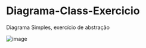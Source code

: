 # Diagrama-Class-Exercicio
Diagrama Simples, exercício de abstração


![image](https://github.com/BrunoAlcantaraGit/Diagrama-Class-Exercicio/assets/120646838/c01d0987-5123-4671-b0b6-c5b864ea53c9)

